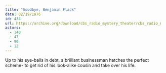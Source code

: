```yaml
---
title: "Goodbye, Benjamin Flack"
date: 02/19/1976
id: 434
url: https://archive.org/download/cbs_radio_mystery_theater/cbs_radio_mystery_theater-0401-0450.zip/cbs_radio_mystery_theater-0401-0450%2Fcbsrmt_0434_goodbye_benjamin_flack.mp3
actors:
  - 140
  - 47
  - 90
  - 12
---
```

Up to his eye-balls in debt, a brilliant businessman hatches the perfect scheme- to get rid of his look-alike cousin and take over his life.